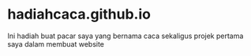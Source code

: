 # hadiahcaca.github.io
Ini hadiah buat pacar saya yang bernama caca sekaligus projek pertama saya dalam membuat website
